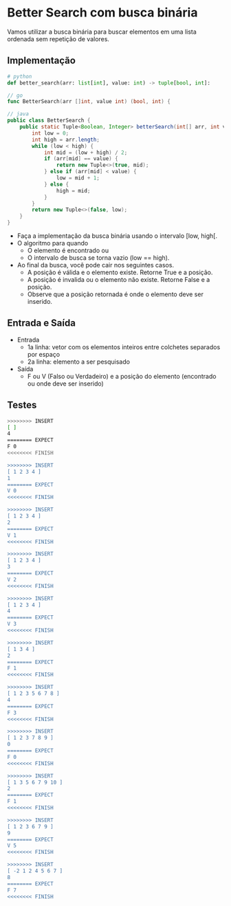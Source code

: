 # Better Search com busca binária

Vamos utilizar a busca binária para buscar elementos em uma lista ordenada sem repetição de valores.

## Implementação

```py
# python
def better_search(arr: list[int], value: int) -> tuple[bool, int]:
```

```go
// go
func BetterSearch(arr []int, value int) (bool, int) {
```

```java
// java
public class BetterSearch {
    public static Tuple<Boolean, Integer> betterSearch(int[] arr, int value) {
        int low = 0;
        int high = arr.length;
        while (low < high) {
            int mid = (low + high) / 2;
            if (arr[mid] == value) {
                return new Tuple<>(true, mid);
            } else if (arr[mid] < value) {
                low = mid + 1;
            } else {
                high = mid;
            }
        }
        return new Tuple<>(false, low);
    }
}
```

- Faça a implementação da busca binária usando o intervalo [low, high[.
- O algoritmo para quando
  - O elemento é encontrado ou
  - O intervalo de busca se torna vazio (low == high).
- Ao final da busca, você pode cair nos seguintes casos.
  - A posição é válida e o elemento existe. Retorne True e a posição.
  - A posição é invalida ou o elemento não existe. Retorne False e a posição.
  - Observe que a posição retornada é onde o elemento deve ser inserido.

## Entrada e Saída

- Entrada
  - 1a linha: vetor com os elementos inteiros entre colchetes separados por espaço
  - 2a linha: elemento a ser pesquisado
- Saída
  - F ou V (Falso ou Verdadeiro) e a posição do elemento (encontrado ou onde deve ser inserido)

## Testes

```bash
>>>>>>>> INSERT
[ ]
4
======== EXPECT
F 0
<<<<<<<< FINISH

>>>>>>>> INSERT
[ 1 2 3 4 ]
1
======== EXPECT
V 0
<<<<<<<< FINISH

>>>>>>>> INSERT
[ 1 2 3 4 ]
2
======== EXPECT
V 1
<<<<<<<< FINISH

>>>>>>>> INSERT
[ 1 2 3 4 ]
3
======== EXPECT
V 2
<<<<<<<< FINISH

>>>>>>>> INSERT
[ 1 2 3 4 ]
4
======== EXPECT
V 3
<<<<<<<< FINISH

>>>>>>>> INSERT
[ 1 3 4 ]
2
======== EXPECT
F 1
<<<<<<<< FINISH

>>>>>>>> INSERT
[ 1 2 3 5 6 7 8 ]
4
======== EXPECT
F 3
<<<<<<<< FINISH

>>>>>>>> INSERT
[ 1 2 3 7 8 9 ]
0
======== EXPECT
F 0
<<<<<<<< FINISH

>>>>>>>> INSERT
[ 1 3 5 6 7 9 10 ]
2
======== EXPECT
F 1
<<<<<<<< FINISH

>>>>>>>> INSERT
[ 1 2 3 6 7 9 ]
9
======== EXPECT
V 5
<<<<<<<< FINISH

>>>>>>>> INSERT
[ -2 1 2 4 5 6 7 ]
8
======== EXPECT
F 7
<<<<<<<< FINISH

```
